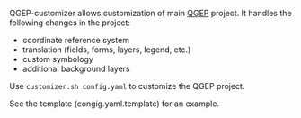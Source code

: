 QGEP-customizer allows customization of main [QGEP](https://github.com/QGEP) project.
It handles the following changes in the project:
- coordinate reference system
- translation (fields, forms, layers, legend, etc.)
- custom symbology
- additional background layers


Use `customizer.sh config.yaml` to customize the QGEP project.

See the template (congig.yaml.template) for an example.
